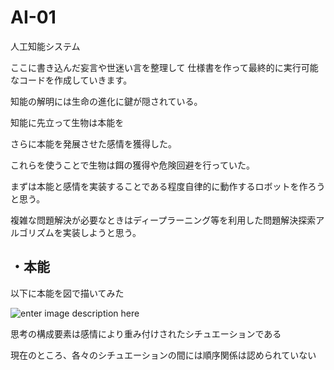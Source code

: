 

# AI-01
人工知能システム
  
ここに書き込んだ妄言や世迷い言を整理して
仕様書を作って最終的に実行可能なコードを作成していきます。


知能の解明には生命の進化に鍵が隠されている。  
  
知能に先立って生物は本能を
  
さらに本能を発展させた感情を獲得した。
  
これらを使うことで生物は餌の獲得や危険回避を行っていた。
  
まずは本能と感情を実装することである程度自律的に動作するロボットを作ろうと思う。
  
 複雑な問題解決が必要なときはディープラーニング等を利用した問題解決探索アルゴリズムを実装しようと思う。
   
 ## ・本能
以下に本能を図で描いてみた
  
![enter image description here](https://imgur.com/p0jVfQH.jpg)

  
思考の構成要素は感情により重み付けされたシチュエーションである
  
現在のところ、各々のシチュエーションの間には順序関係は認められていない

